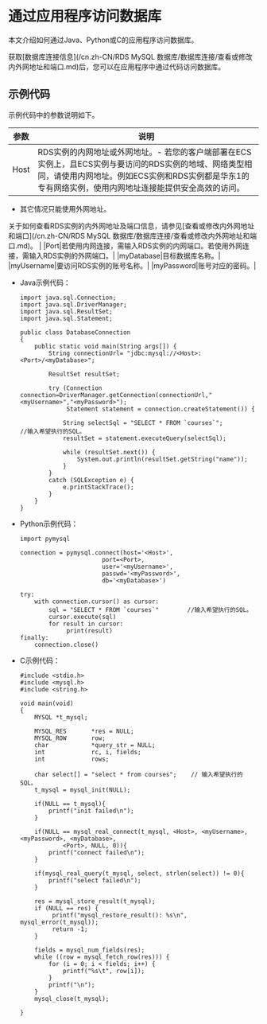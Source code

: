 # 通过应用程序访问数据库

本文介绍如何通过Java、Python或C的应用程序访问数据库。

获取[数据库连接信息](/cn.zh-CN/RDS MySQL 数据库/数据库连接/查看或修改内外网地址和端口.md)后，您可以在应用程序中通过代码访问数据库。

## 示例代码

示例代码中的参数说明如下。

|参数|说明|
|--|--|
|Host|RDS实例的内网地址或外网地址。-   若您的客户端部署在ECS实例上，且ECS实例与要访问的RDS实例的地域、网络类型相同，请使用内网地址。例如ECS实例和RDS实例都是华东1的专有网络实例，使用内网地址连接能提供安全高效的访问。
-   其它情况只能使用外网地址。

关于如何查看RDS实例的内外网地址及端口信息，请参见[查看或修改内外网地址和端口](/cn.zh-CN/RDS MySQL 数据库/数据库连接/查看或修改内外网地址和端口.md)。 |
|Port|若使用内网连接，需输入RDS实例的内网端口。若使用外网连接，需输入RDS实例的外网端口。|
|myDatabase|目标数据库名称。|
|myUsername|要访问RDS实例的账号名称。|
|myPassword|账号对应的密码。|

-   Java示例代码：

    ```
    import java.sql.Connection;
    import java.sql.DriverManager;
    import java.sql.ResultSet;
    import java.sql.Statement;
    
    public class DatabaseConnection
    {
        public static void main(String args[]) {
            String connectionUrl= "jdbc:mysql://<Host>:<Port>/<myDatabase>";    
    
            ResultSet resultSet;
    
            try (Connection connection=DriverManager.getConnection(connectionUrl,"<myUsername>","<myPassword>");  
                 Statement statement = connection.createStatement()) {
    
                String selectSql = "SELECT * FROM `courses`";            //输入希望执行的SQL。
                resultSet = statement.executeQuery(selectSql);
    
                while (resultSet.next()) {
                    System.out.println(resultSet.getString("name"));
                }
            }
            catch (SQLException e) {
                e.printStackTrace();
            }
        }
    }
    ```

-   Python示例代码：

    ```
    import pymysql
    
    connection = pymysql.connect(host='<Host>',     
                           port=<Port>,
                           user='<myUsername>',
                           passwd='<myPassword>',
                           db='<myDatabase>')
    
    try:
        with connection.cursor() as cursor:
            sql = "SELECT * FROM `courses`"        //输入希望执行的SQL。
            cursor.execute(sql)
            for result in cursor:
                 print(result)
    finally:
        connection.close()
    ```

-   C示例代码：

    ```
    #include <stdio.h>
    #include <mysql.h>
    #include <string.h>
    
    void main(void)
    {
        MYSQL *t_mysql;
    
        MYSQL_RES       *res = NULL;
        MYSQL_ROW       row;
        char            *query_str = NULL;
        int             rc, i, fields;
        int             rows;
    
        char select[] = "select * from courses";    // 输入希望执行的SQL。
        t_mysql = mysql_init(NULL);
    
        if(NULL == t_mysql){
            printf("init failed\n");
        }
    
        if(NULL == mysql_real_connect(t_mysql, <Host>, <myUsername>, <myPassword>, <myDatabase>,
                <Port>, NULL, 0)){
            printf("connect failed\n");
        }
    
        if(mysql_real_query(t_mysql, select, strlen(select)) != 0){
            printf("select failed\n");
        }
    
        res = mysql_store_result(t_mysql);
        if (NULL == res) {
             printf("mysql_restore_result(): %s\n", mysql_error(t_mysql));
             return -1;
        }
    
        fields = mysql_num_fields(res);
        while ((row = mysql_fetch_row(res))) {
            for (i = 0; i < fields; i++) {
                printf("%s\t", row[i]);
            }
            printf("\n");
        }
        mysql_close(t_mysql);
    
    }
                        
    ```


